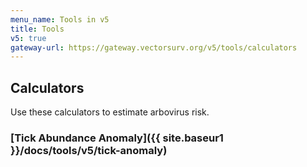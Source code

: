 ```yaml
---
menu_name: Tools in v5
title: Tools
v5: true
gateway-url: https://gateway.vectorsurv.org/v5/tools/calculators
---
```


## Calculators

Use these calculators to estimate arbovirus risk.

### [Tick Abundance Anomaly]({{ site.baseur1 }}/docs/tools/v5/tick-anomaly)

